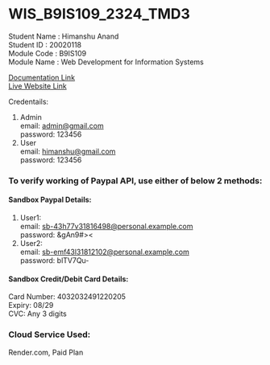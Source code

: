 # WIS_B9IS109_2324_TMD3

Student Name : Himanshu Anand  
Student ID : 20020118  
Module Code : B9IS109  
Module Name : Web Development for Information Systems

[Documentation Link](https://docs.google.com/document/d/1oGRfLsvhXLS8RflLjfLMam5RYqE062dckK3ZtsyRBDI/edit?usp=sharing)  
[Live Website Link](https://wis-b9is109-2324-tmd3.onrender.com)

Credentails:

1. Admin  
   email: admin@gmail.com  
   password: 123456
2. User  
   email: himanshu@gmail.com  
   password: 123456  

### To verify working of Paypal API, use either of below 2 methods:

#### Sandbox Paypal Details:

1. User1:  
   email: sb-43h77v31816498@personal.example.com  
   password: &gAn9#><  
2. User2:  
   email: sb-emf43l31812102@personal.example.com  
   password: blTV7Qu-  

#### Sandbox Credit/Debit Card Details:  

Card Number: 4032032491220205  
Expiry: 08/29  
CVC: Any 3 digits  

### Cloud Service Used:
Render.com, Paid Plan
